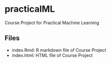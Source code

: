 # practicalML
Course Project for Practical Machine Learning

## Files

- index.Rmd: R markdown file of Course Project
- index.html:  HTML file of Course Project
